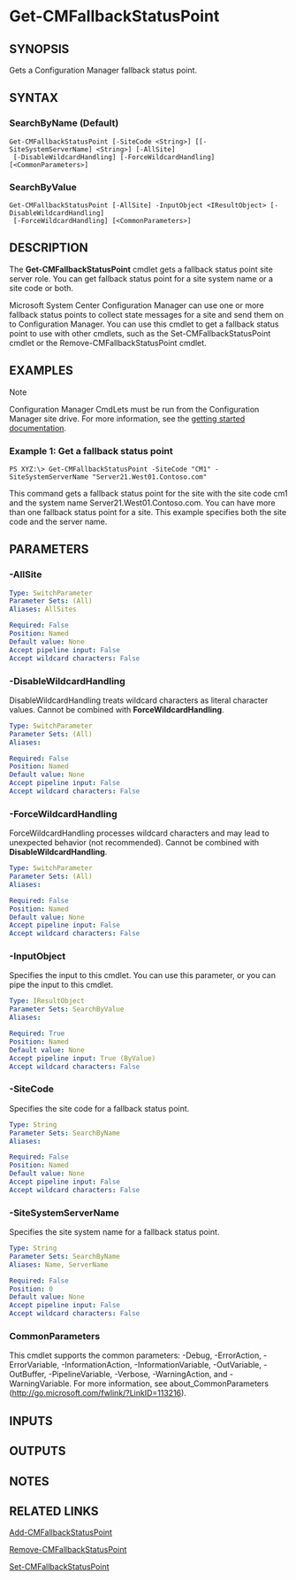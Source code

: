 ﻿---
external help file: AdminUI.PS.HS.dll-Help.xml
ms.assetid: F7D78486-A360-44AF-997A-37CDA8BB7844
online version: https://go.microsoft.com/fwlink/?linkid=833703
schema: 2.0.0
---

# Get-CMFallbackStatusPoint

## SYNOPSIS
Gets a Configuration Manager fallback status point.

## SYNTAX

### SearchByName (Default)
```
Get-CMFallbackStatusPoint [-SiteCode <String>] [[-SiteSystemServerName] <String>] [-AllSite]
 [-DisableWildcardHandling] [-ForceWildcardHandling] [<CommonParameters>]
```

### SearchByValue
```
Get-CMFallbackStatusPoint [-AllSite] -InputObject <IResultObject> [-DisableWildcardHandling]
 [-ForceWildcardHandling] [<CommonParameters>]
```

## DESCRIPTION
The **Get-CMFallbackStatusPoint** cmdlet gets a fallback status point site server role.
You can get fallback status point for a site system name or a site code or both.

Microsoft System Center Configuration Manager can use one or more fallback status points to collect state messages for a site and send them on to Configuration Manager.
You can use this cmdlet to get a fallback status point to use with other cmdlets, such as the Set-CMFallbackStatusPoint cmdlet or the Remove-CMFallbackStatusPoint cmdlet.

## EXAMPLES

> [!NOTE]
> Configuration Manager CmdLets must be run from the Configuration Manager site drive. For more information, see the [getting started documentation](https://docs.microsoft.com/powershell/sccm/overview).


### Example 1: Get a fallback status point
```
PS XYZ:\> Get-CMFallbackStatusPoint -SiteCode "CM1" -SiteSystemServerName "Server21.West01.Contoso.com"
```

This command gets a fallback status point for the site with the site code cm1 and the system name Server21.West01.Contoso.com.
You can have more than one fallback status point for a site.
This example specifies both the site code and the server name.

## PARAMETERS

### -AllSite
 

```yaml
Type: SwitchParameter
Parameter Sets: (All)
Aliases: AllSites

Required: False
Position: Named
Default value: None
Accept pipeline input: False
Accept wildcard characters: False
```

### -DisableWildcardHandling
DisableWildcardHandling treats wildcard characters as literal character values. Cannot be combined with **ForceWildcardHandling**.

```yaml
Type: SwitchParameter
Parameter Sets: (All)
Aliases: 

Required: False
Position: Named
Default value: None
Accept pipeline input: False
Accept wildcard characters: False
```

### -ForceWildcardHandling
ForceWildcardHandling processes wildcard characters and may lead to unexpected behavior (not recommended). Cannot be combined with **DisableWildcardHandling**.

```yaml
Type: SwitchParameter
Parameter Sets: (All)
Aliases: 

Required: False
Position: Named
Default value: None
Accept pipeline input: False
Accept wildcard characters: False
```

### -InputObject
Specifies the input to this cmdlet. 
You can use this parameter, or you can pipe the input to this cmdlet. 

```yaml
Type: IResultObject
Parameter Sets: SearchByValue
Aliases: 

Required: True
Position: Named
Default value: None
Accept pipeline input: True (ByValue)
Accept wildcard characters: False
```

### -SiteCode
Specifies the site code for a fallback status point.

```yaml
Type: String
Parameter Sets: SearchByName
Aliases: 

Required: False
Position: Named
Default value: None
Accept pipeline input: False
Accept wildcard characters: False
```

### -SiteSystemServerName
Specifies the site system name for a fallback status point.

```yaml
Type: String
Parameter Sets: SearchByName
Aliases: Name, ServerName

Required: False
Position: 0
Default value: None
Accept pipeline input: False
Accept wildcard characters: False
```

### CommonParameters
This cmdlet supports the common parameters: -Debug, -ErrorAction, -ErrorVariable, -InformationAction, -InformationVariable, -OutVariable, -OutBuffer, -PipelineVariable, -Verbose, -WarningAction, and -WarningVariable. For more information, see about_CommonParameters (http://go.microsoft.com/fwlink/?LinkID=113216).

## INPUTS

## OUTPUTS

## NOTES

## RELATED LINKS

[Add-CMFallbackStatusPoint](Add-CMFallbackStatusPoint.md)

[Remove-CMFallbackStatusPoint](Remove-CMFallbackStatusPoint.md)

[Set-CMFallbackStatusPoint](Set-CMFallbackStatusPoint.md)


